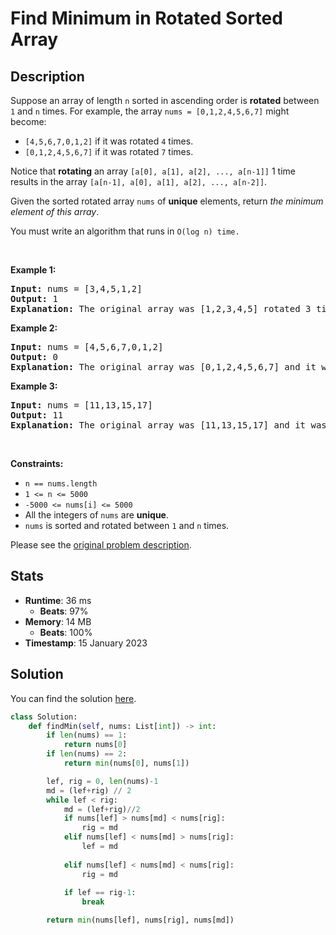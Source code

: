 # Find Minimum in Rotated Sorted Array

## Description

<p>Suppose an array of length <code>n</code> sorted in ascending order is <strong>rotated</strong> between <code>1</code> and <code>n</code> times. For example, the array <code>nums = [0,1,2,4,5,6,7]</code> might become:</p>

<ul>
	<li><code>[4,5,6,7,0,1,2]</code> if it was rotated <code>4</code> times.</li>
	<li><code>[0,1,2,4,5,6,7]</code> if it was rotated <code>7</code> times.</li>
</ul>

<p>Notice that <strong>rotating</strong> an array <code>[a[0], a[1], a[2], ..., a[n-1]]</code> 1 time results in the array <code>[a[n-1], a[0], a[1], a[2], ..., a[n-2]]</code>.</p>

<p>Given the sorted rotated array <code>nums</code> of <strong>unique</strong> elements, return <em>the minimum element of this array</em>.</p>

<p>You must write an algorithm that runs in&nbsp;<code>O(log n) time.</code></p>

<p>&nbsp;</p>
<p><strong class="example">Example 1:</strong></p>

<pre>
<strong>Input:</strong> nums = [3,4,5,1,2]
<strong>Output:</strong> 1
<strong>Explanation:</strong> The original array was [1,2,3,4,5] rotated 3 times.
</pre>

<p><strong class="example">Example 2:</strong></p>

<pre>
<strong>Input:</strong> nums = [4,5,6,7,0,1,2]
<strong>Output:</strong> 0
<strong>Explanation:</strong> The original array was [0,1,2,4,5,6,7] and it was rotated 4 times.
</pre>

<p><strong class="example">Example 3:</strong></p>

<pre>
<strong>Input:</strong> nums = [11,13,15,17]
<strong>Output:</strong> 11
<strong>Explanation:</strong> The original array was [11,13,15,17] and it was rotated 4 times. 
</pre>

<p>&nbsp;</p>
<p><strong>Constraints:</strong></p>

<ul>
	<li><code>n == nums.length</code></li>
	<li><code>1 &lt;= n &lt;= 5000</code></li>
	<li><code>-5000 &lt;= nums[i] &lt;= 5000</code></li>
	<li>All the integers of <code>nums</code> are <strong>unique</strong>.</li>
	<li><code>nums</code> is sorted and rotated between <code>1</code> and <code>n</code> times.</li>
</ul>


Please see the [original problem description](https://leetcode.com/problems/find-minimum-in-rotated-sorted-array/).

## Stats

- **Runtime**: 36 ms
    - **Beats**: 97%
- **Memory**: 14 MB
    - **Beats**: 100%
- **Timestamp**: 15 January 2023

## Solution

You can find the solution [here](./find-minimum-in-rotated-sorted-array.py).

```python
class Solution:
    def findMin(self, nums: List[int]) -> int:
        if len(nums) == 1:
            return nums[0]
        if len(nums) == 2:
            return min(nums[0], nums[1])

        lef, rig = 0, len(nums)-1
        md = (lef+rig) // 2
        while lef < rig:
            md = (lef+rig)//2
            if nums[lef] > nums[md] < nums[rig]:
                rig = md
            elif nums[lef] < nums[md] > nums[rig]:
                lef = md
            
            elif nums[lef] < nums[md] < nums[rig]:
                rig = md
            
            if lef == rig-1:
                break

        return min(nums[lef], nums[rig], nums[md])



```
